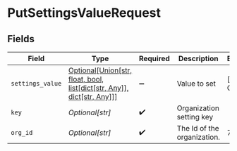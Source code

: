 # PutSettingsValueRequest


## Fields

| Field                                                                                                               | Type                                                                                                                | Required                                                                                                            | Description                                                                                                         | Example                                                                                                             |
| ------------------------------------------------------------------------------------------------------------------- | ------------------------------------------------------------------------------------------------------------------- | ------------------------------------------------------------------------------------------------------------------- | ------------------------------------------------------------------------------------------------------------------- | ------------------------------------------------------------------------------------------------------------------- |
| `settings_value`                                                                                                    | [Optional[Union[str, float, bool, list[dict[str, Any]], dict[str, Any]]]](undefined/models/shared/settingsvalue.md) | :heavy_minus_sign:                                                                                                  | Value to set                                                                                                        | [object Object]                                                                                                     |
| `key`                                                                                                               | *Optional[str]*                                                                                                     | :heavy_check_mark:                                                                                                  | Organization setting key                                                                                            |                                                                                                                     |
| `org_id`                                                                                                            | *Optional[str]*                                                                                                     | :heavy_check_mark:                                                                                                  | The Id of the organization.                                                                                         | 739224                                                                                                              |